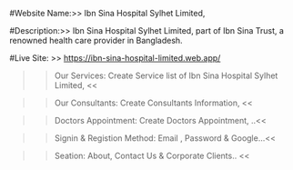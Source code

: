 #Website Name:>> Ibn Sina Hospital Sylhet Limited, 

#Description:>> Ibn Sina Hospital Sylhet Limited, part of Ibn Sina Trust, a renowned health care provider in Bangladesh.

#Live Site: >> https://ibn-sina-hospital-limited.web.app/

>>
>> Our Services: Create Service list of Ibn Sina Hospital Sylhet Limited, <<

>> Our Consultants: Create Consultants Information, <<

>> Doctors Appointment: Create Doctors Appointment, ..<<

>> Signin & Registion Method: Email , Password & Google...<<

>> Seation: About, Contact Us & Corporate Clients.. <<


 



 
